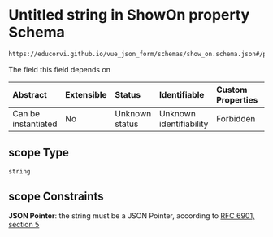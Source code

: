 # Untitled string in ShowOn property Schema

```txt
https://educorvi.github.io/vue_json_form/schemas/show_on.schema.json#/properties/scope
```

The field this field depends on

| Abstract            | Extensible | Status         | Identifiable            | Custom Properties | Additional Properties | Access Restrictions | Defined In                                                                      |
| :------------------ | :--------- | :------------- | :---------------------- | :---------------- | :-------------------- | :------------------ | :------------------------------------------------------------------------------ |
| Can be instantiated | No         | Unknown status | Unknown identifiability | Forbidden         | Allowed               | none                | [show\_on.schema.json\*](../schemas/show_on.schema.json "open original schema") |

## scope Type

`string`

## scope Constraints

**JSON Pointer**: the string must be a JSON Pointer, according to [RFC 6901, section 5](https://tools.ietf.org/html/rfc6901 "check the specification")
